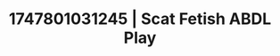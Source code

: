 ---
categories:
- Passionate kisses
- Satin sheets
- Back arch
- Candlelit scenes
- Kinky fairytales
image: /assets/images/1747801031245.jpg
layout: post
seo:
  description: Featured content with premium Scat Fetish, ABDL Play. HD images available.
  keywords: Scat Fetish, ABDL Play
  og_image: /assets/images/1747801031245.jpg
  schema_type: VisualArtwork
tags:
- ABDL Play
- '#1747801031245'
- Scat Fetish
title: 1747801031245 | Scat Fetish ABDL Play
---
